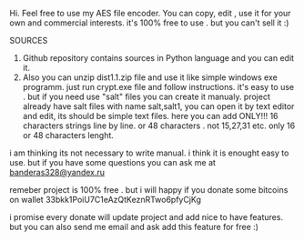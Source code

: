 Hi. Feel free to use my AES file encoder. You can copy, edit , use it for your own and commercial interests.
it's 100% free to use . but you can't sell it :)


SOURCES
1) Github repository contains sources in Python language and you can edit it.
2) Also you can unzip dist1.1.zip file and use it like simple windows exe programm. just run 
crypt.exe file and follow instructions.
it's easy to use . but if you need use "salt" files you can create it manualy. project already have salt files
  with name salt,salt1, you can open it by text editor and edit, its should be simple
text files. here you can add ONLY!!! 16 characters strings line by line. or 48 characters .
 not 15,27,31 etc. only 16 or 48 characters lenght.

i am thinking its not necessary to write manual. i think it is enought easy to use. but if you have some questions you can ask me at
banderas328@yandex.ru

remeber project is 100% free . but i will happy if you donate some bitcoins on wallet 33bkk1PoiU7C1eAzQtKeznRTwo6pfyCjKg

i promise every donate will update project and add nice to have features. but you can also send me email and ask add this
feature for free :)




